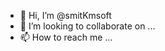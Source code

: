 - 👋 Hi, I’m @smitKmsoft
- 💞️ I’m looking to collaborate on ...
- 📫 How to reach me ...

<!---
smitKmsoft/smitKmsoft is a ✨ special ✨ repository because its `README.md` (this file) appears on your GitHub profile.
You can click the Preview link to take a look at your changes.
--->
